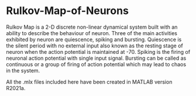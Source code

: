 # Rulkov-Map-of-Neurons
Rulkov Map is a 2-D discrete non-linear dynamical system built with an ability to describe the behaviour of neuron. Three of the main activities exhibited by neuron are quiescence, spiking and bursting. Quiescence is the silent period with no external input also known as the resting stage of neuron when the action potential is maintained at -70. Spiking is the firing of neuronal action potential with single input signal. Bursting can be called as continuous or a group of firing of action potential which may lead to chaos in the system.

All the .mlx files included here have been created in MATLAB version R2021a.

